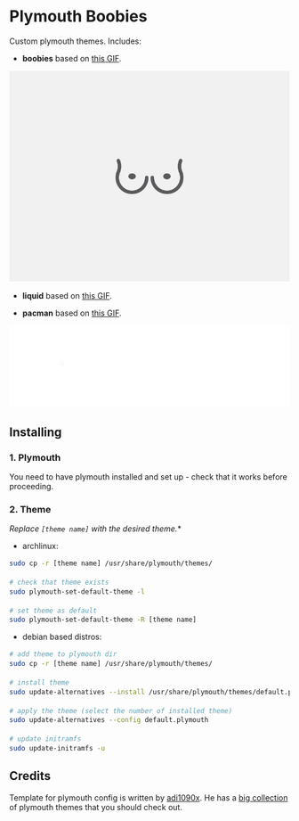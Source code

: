 # Plymouth Boobies
Custom plymouth themes. Includes:
- **boobies** based on [this GIF](https://icon-library.net/icon/loading-icon-animated-gif-2.html).

![gif](boobies/boobies.gif)
- **liquid** based on [this GIF](https://inspiration.design/posts/579294-liquid-preloader).

- **pacman** based on [this GIF](https://inspiration.design/posts/610284-preloader-concept).

![GIF](pacman/pacman.gif)


## Installing
### 1. Plymouth
You need to have plymouth installed and set up - check that it works before proceeding.
### 2. Theme
*Replace `[theme name]` with the desired theme.**
- archlinux:
```bash
sudo cp -r [theme name] /usr/share/plymouth/themes/

# check that theme exists
sudo plymouth-set-default-theme -l

# set theme as default
sudo plymouth-set-default-theme -R [theme name]
```
- debian based distros:
```bash
# add theme to plymouth dir
sudo cp -r [theme name] /usr/share/plymouth/themes/

# install theme
sudo update-alternatives --install /usr/share/plymouth/themes/default.plymouth default.plymouth /usr/share/plymouth/themes/[theme name]/[theme name].plymouth 100

# apply the theme (select the number of installed theme)
sudo update-alternatives --config default.plymouth

# update initramfs
sudo update-initramfs -u
```

## Credits
Template for plymouth config is written by [adi1090x](https://github.com/adi1090x). He has a [big collection](https://github.com/adi1090x/plymouth-themes/) of plymouth themes that you should check out.
